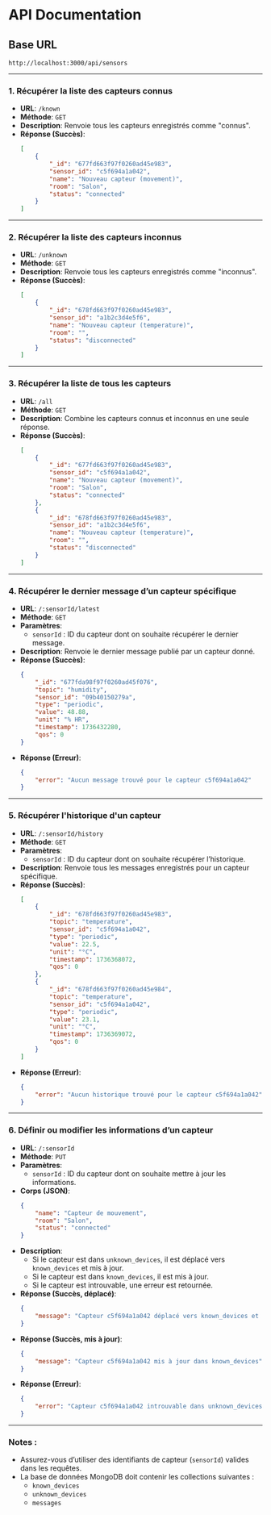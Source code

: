 # API Documentation

## Base URL

```
http://localhost:3000/api/sensors
```

---

### 1. **Récupérer la liste des capteurs connus**

- **URL**: `/known`
- **Méthode**: `GET`
- **Description**: Renvoie tous les capteurs enregistrés comme "connus".
- **Réponse (Succès)**:
    ```json
    [
        {
            "_id": "677fd663f97f0260ad45e983",
            "sensor_id": "c5f694a1a042",
            "name": "Nouveau capteur (movement)",
            "room": "Salon",
            "status": "connected"
        }
    ]
    ```

---

### 2. **Récupérer la liste des capteurs inconnus**

- **URL**: `/unknown`
- **Méthode**: `GET`
- **Description**: Renvoie tous les capteurs enregistrés comme "inconnus".
- **Réponse (Succès)**:
    ```json
    [
        {
            "_id": "678fd663f97f0260ad45e983",
            "sensor_id": "a1b2c3d4e5f6",
            "name": "Nouveau capteur (temperature)",
            "room": "",
            "status": "disconnected"
        }
    ]
    ```

---

### 3. **Récupérer la liste de tous les capteurs**

- **URL**: `/all`
- **Méthode**: `GET`
- **Description**: Combine les capteurs connus et inconnus en une seule réponse.
- **Réponse (Succès)**:
    ```json
    [
        {
            "_id": "677fd663f97f0260ad45e983",
            "sensor_id": "c5f694a1a042",
            "name": "Nouveau capteur (movement)",
            "room": "Salon",
            "status": "connected"
        },
        {
            "_id": "678fd663f97f0260ad45e983",
            "sensor_id": "a1b2c3d4e5f6",
            "name": "Nouveau capteur (temperature)",
            "room": "",
            "status": "disconnected"
        }
    ]
    ```

---

### 4. **Récupérer le dernier message d’un capteur spécifique**

- **URL**: `/:sensorId/latest`
- **Méthode**: `GET`
- **Paramètres**:
    - `sensorId` : ID du capteur dont on souhaite récupérer le dernier message.
- **Description**: Renvoie le dernier message publié par un capteur donné.
- **Réponse (Succès)**:
    ```json
    {
        "_id": "677fda98f97f0260ad45f076",
        "topic": "humidity",
        "sensor_id": "09b40150279a",
        "type": "periodic",
        "value": 48.88,
        "unit": "% HR",
        "timestamp": 1736432280,
        "qos": 0
    }
    ```
- **Réponse (Erreur)**:
    ```json
    {
        "error": "Aucun message trouvé pour le capteur c5f694a1a042"
    }
    ```

---

### 5. **Récupérer l'historique d'un capteur**

- **URL**: `/:sensorId/history`
- **Méthode**: `GET`
- **Paramètres**:
    - `sensorId` : ID du capteur dont on souhaite récupérer l’historique.
- **Description**: Renvoie tous les messages enregistrés pour un capteur spécifique.
- **Réponse (Succès)**:
    ```json
    [
        {
            "_id": "678fd663f97f0260ad45e983",
            "topic": "temperature",
            "sensor_id": "c5f694a1a042",
            "type": "periodic",
            "value": 22.5,
            "unit": "°C",
            "timestamp": 1736368072,
            "qos": 0
        },
        {
            "_id": "678fd663f97f0260ad45e984",
            "topic": "temperature",
            "sensor_id": "c5f694a1a042",
            "type": "periodic",
            "value": 23.1,
            "unit": "°C",
            "timestamp": 1736369072,
            "qos": 0
        }
    ]
    ```
- **Réponse (Erreur)**:
    ```json
    {
        "error": "Aucun historique trouvé pour le capteur c5f694a1a042"
    }
    ```

---

### 6. **Définir ou modifier les informations d’un capteur**

- **URL**: `/:sensorId`
- **Méthode**: `PUT`
- **Paramètres**:
    - `sensorId` : ID du capteur dont on souhaite mettre à jour les informations.
- **Corps (JSON)**:
    ```json
    {
        "name": "Capteur de mouvement",
        "room": "Salon",
        "status": "connected"
    }
    ```
- **Description**:
    - Si le capteur est dans `unknown_devices`, il est déplacé vers `known_devices` et mis à jour.
    - Si le capteur est dans `known_devices`, il est mis à jour.
    - Si le capteur est introuvable, une erreur est retournée.
- **Réponse (Succès, déplacé)**:
    ```json
    {
        "message": "Capteur c5f694a1a042 déplacé vers known_devices et mis à jour"
    }
    ```
- **Réponse (Succès, mis à jour)**:
    ```json
    {
        "message": "Capteur c5f694a1a042 mis à jour dans known_devices"
    }
    ```
- **Réponse (Erreur)**:
    ```json
    {
        "error": "Capteur c5f694a1a042 introuvable dans unknown_devices ou known_devices"
    }
    ```

---

### Notes :

- Assurez-vous d’utiliser des identifiants de capteur (`sensorId`) valides dans les requêtes.
- La base de données MongoDB doit contenir les collections suivantes :
    - `known_devices`
    - `unknown_devices`
    - `messages`